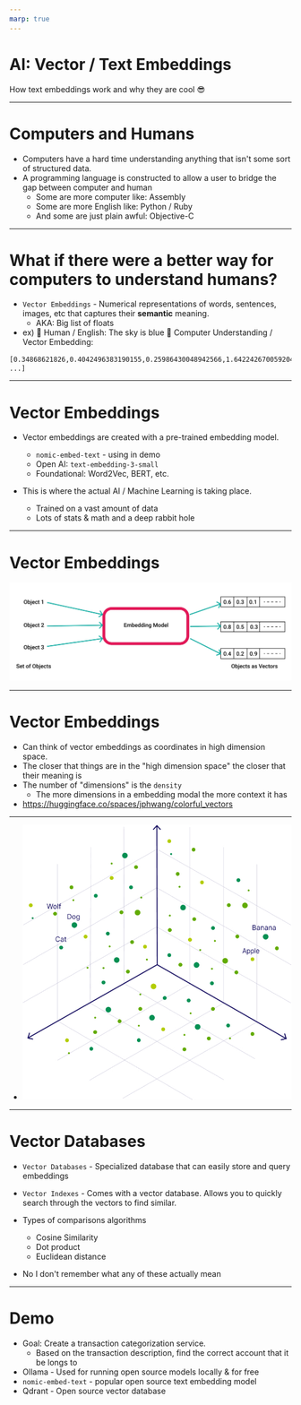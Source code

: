 ```yaml
---
marp: true
---
```


# AI: Vector / Text Embeddings

How text embeddings work and why they are cool 😎

---

# Computers and Humans

- Computers have a hard time understanding anything that isn't some sort of structured data.
- A programming language is constructed to allow a user to bridge the gap between computer and human
  - Some are more computer like: Assembly
  - Some are more English like: Python / Ruby
  - And some are just plain awful: Objective-C

---

# What if there were a better way for computers to understand humans?

- `Vector Embeddings` - Numerical representations of words, sentences, images, etc that captures their **semantic** meaning.
  - AKA: Big list of floats
- ex) 🧑 Human / English: The sky is blue
  🤖 Computer Understanding / Vector Embedding:

```
[0.34868621826,0.4042496383190155,0.25986430048942566,1.642242670059204,-0.8749642968177795, ...]
```

---

# Vector Embeddings

- Vector embeddings are created with a pre-trained embedding model.

  - `nomic-embed-text` - using in demo
  - Open AI: `text-embedding-3-small`
  - Foundational: Word2Vec, BERT, etc.

- This is where the actual AI / Machine Learning is taking place.
  - Trained on a vast amount of data
  - Lots of stats & math and a deep rabbit hole

---

# Vector Embeddings

![alt text](image.png)

---

# Vector Embeddings

- Can think of vector embeddings as coordinates in high dimension space.
- The closer that things are in the "high dimension space" the closer that their meaning is
- The number of "dimensions" is the `density`
  - The more dimensions in a embedding modal the more context it has
- https://huggingface.co/spaces/jphwang/colorful_vectors

---

- ![alt text](image-1.png)

---

# Vector Databases

- `Vector Databases` - Specialized database that can easily store and query embeddings
- `Vector Indexes` - Comes with a vector database. Allows you to quickly search through the vectors to find similar.

- Types of comparisons algorithms
  - Cosine Similarity
  - Dot product
  - Euclidean distance
- No I don't remember what any of these actually mean

---

# Demo

- Goal: Create a transaction categorization service.
  - Based on the transaction description, find the correct account that it be longs to
- Ollama - Used for running open source models locally & for free
- `nomic-embed-text` - popular open source text embedding model
- Qdrant - Open source vector database
